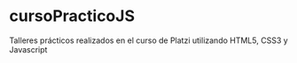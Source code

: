 # cursoPracticoJS
Talleres prácticos realizados en el curso de Platzi utilizando HTML5, CSS3 y Javascript
